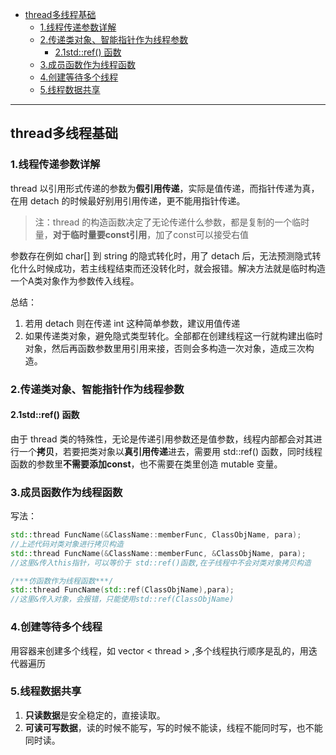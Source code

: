 - [thread多线程基础](#thread多线程基础)
  - [1.线程传递参数详解](#1线程传递参数详解)
  - [2.传递类对象、智能指针作为线程参数](#2传递类对象智能指针作为线程参数)
    - [2.1std::ref() 函数](#21stdref-函数)
  - [3.成员函数作为线程函数](#3成员函数作为线程函数)
  - [4.创建等待多个线程](#4创建等待多个线程)
  - [5.线程数据共享](#5线程数据共享)

----------------------------------------------
## thread多线程基础
### 1.线程传递参数详解
thread 以引用形式传递的参数为**假引用传递**，实际是值传递，而指针传递为真，在用 detach 的时候最好别用引用传递，更不能用指针传递。
> 注：thread 的构造函数决定了无论传递什么参数，都是复制的一个临时量，**对于临时量要const引用**，加了const可以接受右值

参数存在例如 char[] 到 string 的隐式转化时，用了 detach 后，无法预测隐式转化什么时候成功，若主线程结束而还没转化时，就会报错。解决方法就是临时构造一个A类对象作为参数传入线程。

总结：
1. 若用 detach 则在传递 int 这种简单参数，建议用值传递 
2. 如果传递类对象，避免隐式类型转化。全部都在创建线程这一行就构建出临时对象，然后再函数参数里用引用来接，否则会多构造一次对象，造成三次构造。


### 2.传递类对象、智能指针作为线程参数      
#### 2.1std::ref() 函数     
由于 thread 类的特殊性，无论是传递引用参数还是值参数，线程内部都会对其进行一个**拷贝**，若要把类对象以**真引用传递**进去，需要用 std::ref() 函数，同时线程函数的参数里**不需要添加const**，也不需要在类里创造 mutable 变量。
 
### 3.成员函数作为线程函数      
写法：
```cpp
std::thread FuncName(&ClassName::memberFunc, ClassObjName, para);
//上述代码对类对象进行拷贝构造
std::thread FuncName(&ClassName::memberFunc, &ClassObjName, para);
//这里&传入this指针，可以等价于 std::ref()函数,在子线程中不会对类对象拷贝构造

/***仿函数作为线程函数***/
std::thread FuncName(std::ref(ClassObjName),para);
//这里&传入对象，会报错，只能使用std::ref(ClassObjName)
```

### 4.创建等待多个线程
用容器来创建多个线程，如 vector < thread > ,多个线程执行顺序是乱的，用迭代器遍历

### 5.线程数据共享
1. **只读数据**是安全稳定的，直接读取。
2. **可读可写数据**，读的时候不能写，写的时候不能读，线程不能同时写，也不能同时读。